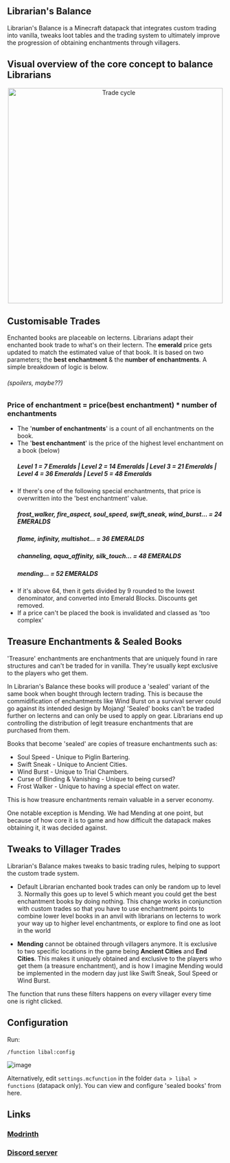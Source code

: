 ## Librarian's Balance

Librarian's Balance is a Minecraft datapack that integrates custom trading into vanilla, tweaks loot tables and the trading system to ultimately improve the progression of obtaining enchantments through villagers. 

## Visual overview of the core concept to balance Librarians

<p align="center">
    <img src="https://github.com/user-attachments/assets/65af2e7b-9860-45b1-858c-40bbbf6c2b34" alt="Trade cycle" width="500"/>
</p>

## Customisable Trades

Enchanted books are placeable on lecterns. Librarians adapt their enchanted book trade to what's on their lectern. The **emerald** price gets updated to match the estimated value of that book.
It is based on two parameters; the **best enchantment** & the **number of enchantments**. A simple breakdown of logic is below.  
<h6>(spoilers, maybe??)</h6>

### Price of enchantment = price(best enchantment) * number of enchantments </h3>

- The '**number of enchantments**' is a count of all enchantments on the book.
- The '**best enchantment**' is the price of the highest level enchantment on a book (below)
  ##### Level 1 = 7 Emeralds  |  Level 2 = 14 Emeralds  |  Level 3 = 21 Emeralds  |  Level 4 = 36 Emeralds  |  Level 5 = 48 Emeralds
- If there's one of the following special enchantments, that price is overwritten into the 'best enchantment' value.
  <h5> frost_walker, fire_aspect, soul_speed, swift_sneak, wind_burst... = 24 EMERALDS </h5>
  <h5> flame, infinity, multishot... = 36 EMERALDS </h5>
  <h5> channeling, aqua_affinity, silk_touch... = 48 EMERALDS </h5>
  <h5> mending... = 52 EMERALDS </h5>
- If it's above 64, then it gets divided by 9 rounded to the lowest denominator, and converted into Emerald Blocks. Discounts get removed.
- If a price can't be placed the book is invalidated and classed as 'too complex'

## Treasure Enchantments & Sealed Books

'Treasure' enchantments are enchantments that are uniquely found in rare structures and can't be traded for in vanilla. They're usually kept exclusive to the players who get them.

In Librarian's Balance these books will produce a 'sealed' variant of the same book when bought through lectern trading. This is because the commidification of enchantments like Wind Burst on a survival server could go against its intended design by Mojang! 'Sealed' books can't be traded further on lecterns and can only be used to apply on gear. Librarians end up controlling the distribution of legit treasure enchantments that are purchased from them.

Books that become 'sealed' are copies of treasure enchantments such as:

- Soul Speed  -  Unique to Piglin Bartering.
- Swift Sneak  -  Unique to Ancient Cities.
- Wind Burst  -  Unique to Trial Chambers.
- Curse of Binding & Vanishing  -  Unique to being cursed?
- Frost Walker  -  Unique to having a special effect on water.

This is how treasure enchantments remain valuable in a server economy. 

One notable exception is Mending. We had Mending at one point, but because of how core it is to game and how difficult the datapack makes obtaining it, it was decided against. 

## Tweaks to Villager Trades
Librarian's Balance makes tweaks to basic trading rules, helping to support the custom trade system.

- Default Librarian enchanted book trades can only be random up to level 3. Normally this goes up to level 5 which meant you could get the best enchantment books by doing nothing. This change works in conjunction with custom trades so that you have to use enchantment points to combine lower level books in an anvil with librarians on lecterns to work your way up to higher level enchantments, or explore to find one as loot in the world
 
- **Mending** cannot be obtained through villagers anymore. It is exclusive to two specific locations in the game being **Ancient Cities** and **End Cities**. This makes it uniquely obtained and exclusive to the players who get them (a treasure enchantment), and is how I imagine Mending would be implemented in the modern day just like Swift Sneak, Soul Speed or Wind Burst.      

The function that runs these filters happens on every villager every time one is right clicked.  

## Configuration
Run:
```
/function libal:config
```
![image](https://github.com/user-attachments/assets/42d7e286-8357-4f3c-a824-5f21b6b47c41)

Alternatively, edit `settings.mcfunction` in the folder `data > libal > functions` (datapack only). You can view and configure 'sealed books' from here.

## Links

### [Modrinth](https://modrinth.com/datapack/librarians-balance)
### [Discord server](https://discord.gg/vruTPnV)

